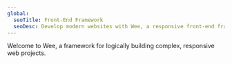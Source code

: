 ```yaml
---
global:
  seoTitle: Front-End Framework
  seoDesc: Develop modern websites with Wee, a responsive front-end framework that uses a mobile-first CSS bootstrap paired with a lightweight JavaScript library.
---
```


Welcome to Wee, a framework for logically building complex, responsive web projects.